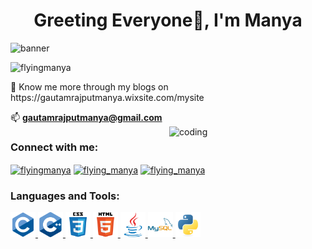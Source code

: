 <h1 align="center">Greeting Everyone👋, I'm Manya</h1>
<image src="https://github.com/FlyingManya/FlyingManya/assets/98754211/a79d972f-9a59-483b-acbe-fdb9f694d094" alt="banner"></image>
<p align="left"> <img src="https://komarev.com/ghpvc/?username=flyingmanya&label=Profile%20views&color=0e75b6&style=flat" alt="flyingmanya" /> </p>
📝 Know me more through my blogs on https://gautamrajputmanya.wixsite.com/mysite
  
📫 **gautamrajputmanya@gmail.com**
<br>
<image align="right" alt="coding" width="250" src="https://github.com/FlyingManya/FlyingManya/assets/98754211/ecf94ef5-e9b3-47d7-8ab2-80707ae2dd90" alt="flyingmanya"></p>
<h3 align="left">Connect with me:</h3>
<p align="left">
<a href="https://linkedin.com/in/flyingmanya" target="blank"><img align="center" src="https://raw.githubusercontent.com/rahuldkjain/github-profile-readme-generator/master/src/images/icons/Social/linked-in-alt.svg" alt="flyingmanya" height="30" width="40" /></a>
<a href="https://instagram.com/flying_manya" target="blank"><img align="center" src="https://raw.githubusercontent.com/rahuldkjain/github-profile-readme-generator/master/src/images/icons/Social/instagram.svg" alt="flying_manya" height="30" width="40" /></a>
<a href="https://www.leetcode.com/flying_manya" target="blank"><img align="center" src="https://raw.githubusercontent.com/rahuldkjain/github-profile-readme-generator/master/src/images/icons/Social/leet-code.svg" alt="flying_manya" height="30" width="40" /></a>
</p>

<h3 align="left">Languages and Tools:</h3>
<p align="left"> <a href="https://www.cprogramming.com/" target="_blank" rel="noreferrer"> <img src="https://raw.githubusercontent.com/devicons/devicon/master/icons/c/c-original.svg" alt="c" width="40" height="40"/> </a> <a href="https://www.w3schools.com/cpp/" target="_blank" rel="noreferrer"> <img src="https://raw.githubusercontent.com/devicons/devicon/master/icons/cplusplus/cplusplus-original.svg" alt="cplusplus" width="40" height="40"/> </a> <a href="https://www.w3schools.com/css/" target="_blank" rel="noreferrer"> <img src="https://raw.githubusercontent.com/devicons/devicon/master/icons/css3/css3-original-wordmark.svg" alt="css3" width="40" height="40"/> </a> <a href="https://www.w3.org/html/" target="_blank" rel="noreferrer"> <img src="https://raw.githubusercontent.com/devicons/devicon/master/icons/html5/html5-original-wordmark.svg" alt="html5" width="40" height="40"/> </a> <a href="https://www.java.com" target="_blank" rel="noreferrer"> <img src="https://raw.githubusercontent.com/devicons/devicon/master/icons/java/java-original.svg" alt="java" width="40" height="40"/> </a> <a href="https://www.mysql.com/" target="_blank" rel="noreferrer"> <img src="https://raw.githubusercontent.com/devicons/devicon/master/icons/mysql/mysql-original-wordmark.svg" alt="mysql" width="40" height="40"/> </a> <a href="https://www.python.org" target="_blank" rel="noreferrer"> <img src="https://raw.githubusercontent.com/devicons/devicon/master/icons/python/python-original.svg" alt="python" width="40" height="40"/> </a> </p>
